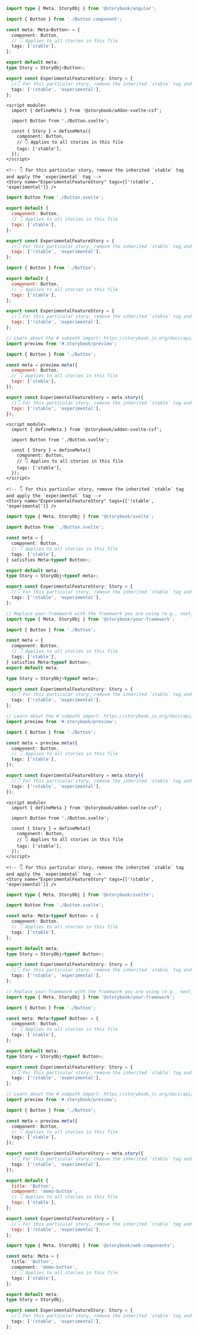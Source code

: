 ```ts filename="Button.stories.ts" renderer="angular" language="ts"
import type { Meta, StoryObj } from '@storybook/angular';

import { Button } from './Button.component';

const meta: Meta<Button> = {
  component: Button,
  // 👇 Applies to all stories in this file
  tags: ['stable'],
};

export default meta;
type Story = StoryObj<Button>;

export const ExperimentalFeatureStory: Story = {
  //👇 For this particular story, remove the inherited `stable` tag and apply the `experimental` tag
  tags: ['!stable', 'experimental'],
};
```

```svelte filename="Button.stories.svelte" renderer="svelte" language="js" tabTitle="Svelte CSF"
<script module>
  import { defineMeta } from '@storybook/addon-svelte-csf';

  import Button from './Button.svelte';

  const { Story } = defineMeta({
    component: Button,
    // 👇 Applies to all stories in this file
    tags: ['stable'],
  });
</script>

<!-- 👇 For this particular story, remove the inherited `stable` tag and apply the `experimental` tag -->
<Story name="ExperimentalFeatureStory" tags={['!stable', 'experimental']} />
```

```js filename="Button.stories.js" renderer="svelte" language="js" tabTitle="CSF"
import Button from './Button.svelte';

export default {
  component: Button,
  // 👇 Applies to all stories in this file
  tags: ['stable'],
};

export const ExperimentalFeatureStory = {
  //👇 For this particular story, remove the inherited `stable` tag and apply the `experimental` tag
  tags: ['!stable', 'experimental'],
};
```

```js filename="Button.stories.js" renderer="common" language="js" tabTitle="CSF 3"
import { Button } from './Button';

export default {
  component: Button,
  // 👇 Applies to all stories in this file
  tags: ['stable'],
};

export const ExperimentalFeatureStory = {
  //👇 For this particular story, remove the inherited `stable` tag and apply the `experimental` tag
  tags: ['!stable', 'experimental'],
};
```

```js filename="Button.stories.js" renderer="react" language="js" tabTitle="CSF Factory 🧪"
// Learn about the # subpath import: https://storybook.js.org/docs/api/csf/csf-factories#subpath-imports
import preview from '#.storybook/preview';

import { Button } from './Button';

const meta = preview.meta({
  component: Button,
  // 👇 Applies to all stories in this file
  tags: ['stable'],
});

export const ExperimentalFeatureStory = meta.story({
  //👇 For this particular story, remove the inherited `stable` tag and apply the `experimental` tag
  tags: ['!stable', 'experimental'],
});
```

```svelte filename="Button.stories.svelte" renderer="svelte" language="ts-4-9" tabTitle="Svelte CSF"
<script module>
  import { defineMeta } from '@storybook/addon-svelte-csf';

  import Button from './Button.svelte';

  const { Story } = defineMeta({
    component: Button,
    // 👇 Applies to all stories in this file
    tags: ['stable'],
  });
</script>

<!-- 👇 For this particular story, remove the inherited `stable` tag and apply the `experimental` tag -->
<Story name="ExperimentalFeatureStory" tags={['!stable', 'experimental']} />
```

```ts filename="Button.stories.ts" renderer="svelte" language="ts-4-9" tabTitle="CSF"
import type { Meta, StoryObj } from '@storybook/svelte';

import Button from './Button.svelte';

const meta = {
  component: Button,
  // 👇 Applies to all stories in this file
  tags: ['stable'],
} satisfies Meta<typeof Button>;

export default meta;
type Story = StoryObj<typeof meta>;

export const ExperimentalFeatureStory: Story = {
  //👇 For this particular story, remove the inherited `stable` tag and apply the `experimental` tag
  tags: ['!stable', 'experimental'],
};
```

```ts filename="Button.stories.ts" renderer="common" language="ts-4-9" tabTitle="CSF 3"
// Replace your-framework with the framework you are using (e.g., nextjs, vue3-vite)
import type { Meta, StoryObj } from '@storybook/your-framework';

import { Button } from './Button';

const meta = {
  component: Button,
  // 👇 Applies to all stories in this file
  tags: ['stable'],
} satisfies Meta<typeof Button>;
export default meta;

type Story = StoryObj<typeof meta>;

export const ExperimentalFeatureStory: Story = {
  //👇 For this particular story, remove the inherited `stable` tag and apply the `experimental` tag
  tags: ['!stable', 'experimental'],
};
```

```ts filename="Button.stories.ts" renderer="react" language="ts-4-9" tabTitle="CSF Factory 🧪"
// Learn about the # subpath import: https://storybook.js.org/docs/api/csf/csf-factories#subpath-imports
import preview from '#.storybook/preview';

import { Button } from './Button';

const meta = preview.meta({
  component: Button,
  // 👇 Applies to all stories in this file
  tags: ['stable'],
});

export const ExperimentalFeatureStory = meta.story({
  //👇 For this particular story, remove the inherited `stable` tag and apply the `experimental` tag
  tags: ['!stable', 'experimental'],
});
```

```svelte filename="Button.stories.svelte" renderer="svelte" language="ts" tabTitle="Svelte CSF"
<script module>
  import { defineMeta } from '@storybook/addon-svelte-csf';

  import Button from './Button.svelte';

  const { Story } = defineMeta({
    component: Button,
    // 👇 Applies to all stories in this file
    tags: ['stable'],
  });
</script>

<!-- 👇 For this particular story, remove the inherited `stable` tag and apply the `experimental` tag -->
<Story name="ExperimentalFeatureStory" tags={['!stable', 'experimental']} />
```

```ts filename="Button.stories.ts" renderer="svelte" language="ts" tabTitle="CSF"
import type { Meta, StoryObj } from '@storybook/svelte';

import Button from './Button.svelte';

const meta: Meta<typeof Button> = {
  component: Button,
  // 👇 Applies to all stories in this file
  tags: ['stable'],
};

export default meta;
type Story = StoryObj<typeof Button>;

export const ExperimentalFeatureStory: Story = {
  //👇 For this particular story, remove the inherited `stable` tag and apply the `experimental` tag
  tags: ['!stable', 'experimental'],
};
```

```ts filename="Button.stories.ts" renderer="common" language="ts" tabTitle="CSF 3"
// Replace your-framework with the framework you are using (e.g., nextjs, vue3-vite)
import type { Meta, StoryObj } from '@storybook/your-framework';

import { Button } from './Button';

const meta: Meta<typeof Button> = {
  component: Button,
  // 👇 Applies to all stories in this file
  tags: ['stable'],
};

export default meta;
type Story = StoryObj<typeof Button>;

export const ExperimentalFeatureStory: Story = {
  //👇 For this particular story, remove the inherited `stable` tag and apply the `experimental` tag
  tags: ['!stable', 'experimental'],
};
```

```ts filename="Button.stories.ts" renderer="react" language="ts" tabTitle="CSF Factory 🧪"
// Learn about the # subpath import: https://storybook.js.org/docs/api/csf/csf-factories#subpath-imports
import preview from '#.storybook/preview';

import { Button } from './Button';

const meta = preview.meta({
  component: Button,
  // 👇 Applies to all stories in this file
  tags: ['stable'],
});

export const ExperimentalFeatureStory = meta.story({
  //👇 For this particular story, remove the inherited `stable` tag and apply the `experimental` tag
  tags: ['!stable', 'experimental'],
});
```

```js filename="Button.stories.js" renderer="web-components" language="js"
export default {
  title: 'Button',
  component: 'demo-button',
  // 👇 Applies to all stories in this file
  tags: ['stable'],
};

export const ExperimentalFeatureStory = {
  //👇 For this particular story, remove the inherited `stable` tag and apply the `experimental` tag
  tags: ['!stable', 'experimental'],
};
```

```ts filename="Button.stories.ts" renderer="web-components" language="ts"
import type { Meta, StoryObj } from '@storybook/web-components';

const meta: Meta = {
  title: 'Button',
  component: 'demo-button',
  // 👇 Applies to all stories in this file
  tags: ['stable'],
};

export default meta;
type Story = StoryObj;

export const ExperimentalFeatureStory: Story = {
  //👇 For this particular story, remove the inherited `stable` tag and apply the `experimental` tag
  tags: ['!stable', 'experimental'],
};
```
